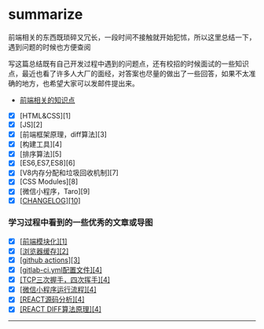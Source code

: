 # summarize

前端相关的东西既琐碎又冗长，一段时间不接触就开始犯怵，所以这里总结一下，遇到问题的时候也方便查阅

写这篇总结既有自己开发过程中遇到的问题点，还有校招的时候面试的一些知识点，最近也看了许多人大厂的面经，对答案也尽量的做出了一些回答，如果不太准确的地方，也希望大家可以发邮件提出来。

* [前端相关的知识点](https://github.com/sprout-echo/summarize/issues/1)
- [x] [HTML&CSS][1]
- [x] [JS][2]
- [x] [前端框架原理，diff算法][3]
- [x] [构建工具][4]
- [x] [排序算法][5]
- [x] [ES6,ES7,ES8][6]
- [x] [V8内存分配和垃圾回收机制][7]
- [x] [CSS Modules][8]
- [x] [微信小程序，Taro][9]
- [x] [[CHANGELOG][10]](https://www.yuque.com/docs/share/1a099f1a-1919-4257-9fff-b4ff02be746d#)

### 学习过程中看到的一些优秀的文章或导图
- [x] [[前端模块化][1]](https://www.processon.com/view/link/5c8409bbe4b02b2ce492286a#map)
- [x] [[浏览器缓存][2]](https://www.jianshu.com/p/54cc04190252)
- [x] [[github actions][3]](https://help.github.com/cn/actions/automating-your-workflow-with-github-actions)
- [x] [[gitlab-ci.yml配置文件][4]](https://github.com/Fennay/gitlab-ci-cn)
- [x] [[TCP三次握手，四次挥手][4]](https://mp.weixin.qq.com/s?__biz=MzA5MjQ0Mjk2NA==&mid=2247485179&idx=1&sn=d001b86dfce56f25375f563b3ed1c5e1&chksm=906c5ec0a71bd7d65f4d76a740a031a5c85cf2207e99055ab5aff321532242d30ec367e49aba&mpshare=1&scene=1&srcid=&sharer_sharetime=1575332030602&sharer_shareid=5c25a9bf1f137b3812e262b3174891a5&key=5c9a63b51dbfe0db95993d503b6f2c0680aaf39d7f1e7dd25c4bd993d372361ae1dc2aa770be68ff71aaa1d2bc33e530dbc65c6db15d84db2b58bb96ab0288b84a79f99e0e2d0a636032cb85c9ca17c8&ascene=1&uin=ODk3ODA1ODQx&devicetype=Windows+10&version=62070158&lang=zh_CN&pass_ticket=PT80BJVL8snfJOK1TrMMyTSVXjgq4NaqxU%2FAP4Je5yRd%2BAUfZmAQ3ZFrDc0yYsRz)
- [x] [[微信小程序运行流程][4]](https://juejin.im/post/5afd136551882542682e6ad7)
- [x] [[REACT源码分析][4]](https://react.jokcy.me/book/api/react.html)
- [x] [[REACT DIFF算法原理][4]](https://zhuanlan.zhihu.com/p/20346379)
---------------------------------------------------------------------------------------------------------


